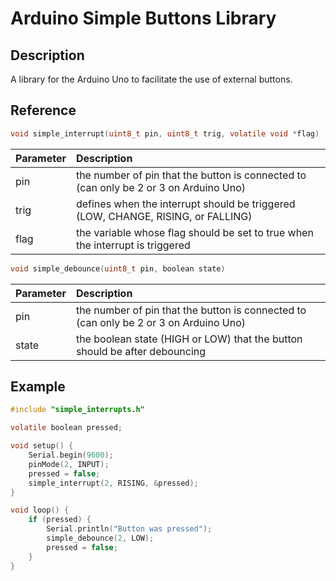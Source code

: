 # Arduino Simple Buttons Library

## Description

A library for the Arduino Uno to facilitate the use of external buttons.

## Reference

```C
void simple_interrupt(uint8_t pin, uint8_t trig, volatile void *flag)
```

| Parameter | Description |
| :--- | :--- |
| pin | the number of pin that the button is connected to (can only be 2 or 3 on Arduino Uno) |
| trig | defines when the interrupt should be triggered (LOW, CHANGE, RISING, or FALLING) |
| flag | the variable whose flag should be set to true when the interrupt is triggered |




```C
void simple_debounce(uint8_t pin, boolean state)
```

| Parameter | Description |
| :--- | :--- |
| pin | the number of pin that the button is connected to (can only be 2 or 3 on Arduino Uno) |
| state | the boolean state (HIGH or LOW) that the button should be after debouncing |

## Example

```C
#include "simple_interrupts.h"

volatile boolean pressed;

void setup() {
	Serial.begin(9600);
	pinMode(2, INPUT);
	pressed = false;
	simple_interrupt(2, RISING, &pressed);
}

void loop() {
	if (pressed) {
		Serial.println("Button was pressed");
		simple_debounce(2, LOW);
		pressed = false;
	}
}
```